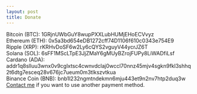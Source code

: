 ```yaml
---
layout: post
title: Donate
---
```


Bitcoin (BTC): 1GRjnUWbGuY8wupPXXLubHUMjEHoECVvyz  
Ethereum (ETH): 0x5a3bd654eDB1272cff74D1106f610c0343e754E9  
Ripple (XRP): rKRHvDoSF6w2Ly6cQYS2vguyV44ycrJZ6T  
Solana (SOL): 6sFF1MScLTpE3JjZMaY6gMUyBZrojFUPy8LiWADfiLsf  
Cardano (ADA): addr1q8slluu3wnx0v9cglxtsc4cwnvdclaj0wccl70nnz45mjv4sgkn9fkl3shhq2t6dtg7esceq28v676jc7ueum0m3tlkszvtkua  
Binance Coin (BNB): bnb1l232ngmtndekmn6mju443et9n2nv7htp2duq3w  
[Contact me](contact) if you want to use another payment method.  
